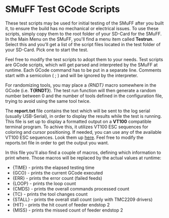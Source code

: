 # SMuFF Test GCode Scripts

These test scripts may be used for initial testing of the SMuFF after you built it, to ensure the build has no mechanical or electrical issues.
To use these scripts, simply copy them to the root folder of your SD-Card for the SMuFF.
In the Main Menu on the SMuFF, you'll find a menu item called **Testrun**. Select this and you'll get a list of the script files located in the test folder of your SD-Card.
Pick one to start the test.

Feel free to modify the test scripts to adopt them to your needs. Test scripts are GCode scripts, which will get parsed and interpreted by the SMuFF at runtime.
Each GCode command has to be put in a separate line. Comments start with a semicolon ( ; ) and will be ignored by the interpreter.

For randomizing tools, you may place a *{RNDT}* macro somewhere in the GCode (i.e. **T{RNDT}**). The test run function will then generate a random number between 0 and the number of tools defined in the configuration file, trying to avoid using the same tool twice.

The **report.txt** file contains the text which will be sent to the log serial (usually USB-Serial), in order to display the results while the test is running.
This file is set up to display a formatted output on a **VT100** compatible terminal program. To achive this, it utilizes VT100 ESC sequences for coloring and cursor positioning. If needed, you can use any of the available VT100 ESC sequences. Look them up [here](http://ascii-table.com/ansi-escape-sequences-vt-100.php).
Feel free to modify the reports.txt file in order to get the output you want.

In this file you'll also find a couple of macros, defining which information to print where. Those macros will be replaced by the actual values at runtime:

- {TIME}    - prints the elapsed testing time
- {GCO}     - prints the current GCode executed
- {ERR}     - prints the error count (failed feeds)
- {LOOP}    - prints the loop count
- {CMDS}    - prints the overall commands processed count
- {TC}      - prints the tool changes count
- {STALL}   - prints the overall stall count (only with TMC2209 drivers)
- {HIT}     - prints the hit count of feeder endstop 2
- {MISS}    - prints the missed count of feeder endstop 2
